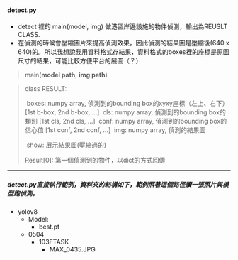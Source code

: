 #### detect.py

* detect 裡的 main(model, img) 做港區岸邊設施的物件偵測，輸出為REUSLT CLASS.
* 在偵測的時候會壓縮圖片來提高偵測效果，因此偵測的結果圖是壓縮後(640 x 640)的。所以我想說我用資料格式存結果，資料格式的boxes裡的座標是原圖尺寸的結果，可能比較方便平台的展圖（？）

> main(**model path**, **img path**)

> class RESULT:
>
> ​	boxes:	numpy array, 偵測到的bounding box的xyxy座標（左上、右下）	[1st b-box, 2nd b-box, ...]
> ​	cls:	numpy array, 偵測到的bounding box的類別						[1st cls, 2nd cls, ...]
> ​	conf:   numpy array, 偵測到的bounding box的信心值					[1st conf, 2nd conf, ...]
> ​	img: 	numpy array, 偵測的結果圖
>
> ​	show:	 展示結果圖(壓縮過的)
>
> Result[0]: 第一個偵測到的物件，以dict的方式回傳

____

##### detect.py直接執行範例，資料夾的結構如下，範例照著這個路徑讀一張照片與模型跑偵測。

* yolov8
  * Model:
    * best.pt
  * 0504
    * 103FTASK
      * MAX_0435.JPG

